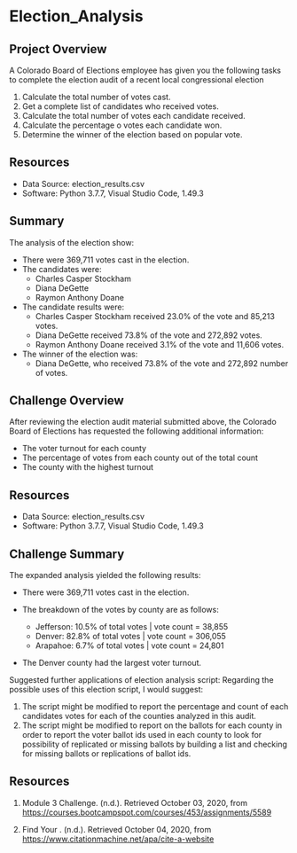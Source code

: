 # Election_Analysis

## Project Overview
A Colorado Board of Elections employee has given you the following tasks to complete the election audit of a recent local congressional election

1. Calculate the total number of votes cast.
2. Get a complete list of candidates who received votes.
3. Calculate the total number of votes each candidate received.
4. Calculate the percentage o votes each candidate won.
5. Determine the winner of the election based on popular vote.

## Resources
- Data Source: election_results.csv
- Software: Python 3.7.7, Visual Studio Code, 1.49.3

## Summary
The analysis of the election show:
- There were 369,711 votes cast in the election.
- The candidates were:
    - Charles Casper Stockham
    - Diana DeGette
    - Raymon Anthony Doane
- The candidate results were:
    - Charles Casper Stockham received 23.0% of the vote and 85,213 votes.
    - Diana DeGette received 73.8% of the vote and 272,892 votes.
    - Raymon Anthony Doane received 3.1% of the vote and 11,606 votes.
- The winner of the election was:
    - Diana DeGette, who received 73.8% of the vote and 272,892 number of votes.

## Challenge Overview
After reviewing the election audit material submitted above, the Colorado Board of Elections has requested the following additional information:

- The voter turnout for each county
- The percentage of votes from each county out of the total count
- The county with the highest turnout

## Resources
- Data Source: election_results.csv
- Software: Python 3.7.7, Visual Studio Code, 1.49.3

## Challenge Summary
The expanded analysis yielded the following results:
- There were 369,711 votes cast in the election.

- The breakdown of the votes by county are as follows:
    - Jefferson: 10.5% of total votes | vote count = 38,855
    - Denver: 82.8% of total votes | vote count = 306,055
    - Arapahoe: 6.7% of total votes | vote count = 24,801
    
- The Denver county had the largest voter turnout.

Suggested further applications of election analysis script:
Regarding the possible uses of this election script, I would suggest:

1. The script might be modified to report the percentage and count of each candidates votes for each of the counties analyzed in this audit.
2. The script might be modified to report on the ballots for each county in order to report the voter ballot ids used in each county to look for possibility of replicated or missing ballots by building a list and checking for missing ballots or replications of ballot ids.

## Resources

1. Module 3 Challenge. (n.d.). Retrieved October 03, 2020, 
from https://courses.bootcampspot.com/courses/453/assignments/5589

2. Find Your&nbsp;. (n.d.). Retrieved October 04, 2020, 
from https://www.citationmachine.net/apa/cite-a-website
